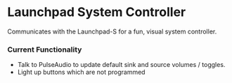 # Launchpad System Controller
Communicates with the Launchpad-S for a fun, visual system controller.

### Current Functionality
- Talk to PulseAudio to update default sink and source volumes / toggles.
- Light up buttons which are not programmed
